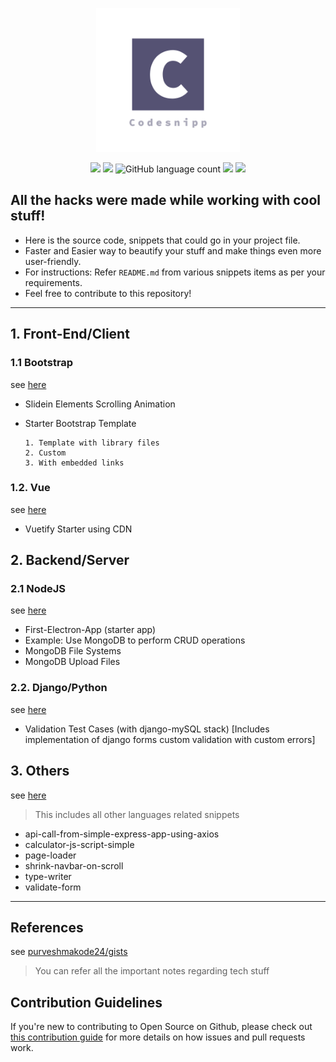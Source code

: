 <p align="center" ><a href="https://github.com/purveshmakode24/snippets" target="_blank" rel="noopener noreferrer"><img width="230" src="assets/logo/codesnipp-logo.png" alt="system monitor logo"></a></p>

<p align="center">
<img src="https://img.shields.io/badge/first%20contributors-welcome-green?style=flat-square">
<a href="https://github.com/purveshmakode24/Codesnipp"><img src="https://badges.frapsoft.com/os/v2/open-source.svg?v=103"></a> 	
<img alt="GitHub language count" src="https://img.shields.io/github/languages/count/purveshmakode24/codesnipp?label=languages&style=flat-square">	
<a href="https://github.com/purveshmakode24/Codesnipp/graphs/contributors"><img src="https://img.shields.io/github/contributors/purveshmakode24/Codesnipp?color=important&style=flat-square"></a>
<a href="https://github.com/purveshmakode24/Codesnipp/blob/master/LICENSE"><img src="https://img.shields.io/github/license/purveshmakode24/codesnipp?style=flat-square"></a>  
</p>  

<h2>All the hacks were made while working with cool stuff!</h2>

- Here is the source code, snippets that could go in your project file.
- Faster and Easier way to beautify your stuff and make things even more user-friendly.
- For instructions: Refer `README.md` from various snippets items as per your requirements. 
- Feel free to contribute to this repository!

---

## 1. Front-End/Client
 
### 1.1 Bootstrap

see [here](https://github.com/purveshmakode24/Codesnipp/tree/master/1.%20Frontend/1.1.%20Bootstrap)

- Slidein Elements Scrolling Animation

- Starter Bootstrap Template

      1. Template with library files
      2. Custom
      3. With embedded links

### 1.2. Vue

see [here](https://github.com/purveshmakode24/Codesnipp/tree/master/1.%20Frontend/1.2.%20Vue/Vuetify%20Starter%20using%20CDN)

- Vuetify Starter using CDN


## 2. Backend/Server

### 2.1 NodeJS

see [here](https://github.com/purveshmakode24/Codesnipp/tree/master/2.%20Backend/2.1.%20NodeJS)

* First-Electron-App (starter app)  
* Example: Use MongoDB to perform CRUD operations
* MongoDB File Systems
* MongoDB Upload Files

### 2.2. Django/Python

see [here](https://github.com/purveshmakode24/Codesnipp/tree/master/2.%20Backend/2.2.%20Django)

- Validation Test Cases (with django-mySQL stack) [Includes implementation of django forms custom validation with custom errors]


## 3. Others

see [here](https://github.com/purveshmakode24/Codesnipp/tree/master/3.%20Others)

> This includes all other languages related snippets

- api-call-from-simple-express-app-using-axios
- calculator-js-script-simple
- page-loader
- shrink-navbar-on-scroll
- type-writer
- validate-form

---

<h2>References</h2>

see [purveshmakode24/gists](https://github.com/purveshmakode24/git-inst)

> You can refer all the important notes regarding tech stuff

<h2>Contribution Guidelines</h2>

If you're new to contributing to Open Source on Github, please check out [this contribution guide](https://opensource.guide/how-to-contribute/) for more details on how issues and pull requests work.
